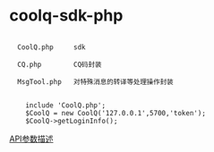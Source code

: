 # coolq-sdk-php
```
  
  CoolQ.php     sdk
  
  CQ.php        CQ码封装
  
  MsgTool.php   对特殊消息的转译等处理操作封装
  
```


```
    include 'CoolQ.php';
    $CoolQ = new CoolQ('127.0.0.1',5700,'token');
    $CoolQ->getLoginInfo();
```


[API参数描述](https://richardchien.github.io/coolq-http-api/#/API)